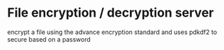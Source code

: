 # File encryption / decryption server

encrypt a file using the advance encryption standard and uses pdkdf2 to secure based on a password
